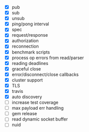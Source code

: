 

- [X] pub
- [X] sub
- [X] unsub
- [X] ping/pong interval
- [X] spec
- [X] request/response
- [X] authorization
- [X] reconnection
- [X] benchmark scripts
- [X] process op errors from read/parser
- [X] reading deadlines
- [X] graceful close
- [X] error/disconnect/close callbacks
- [X] cluster support
- [X] TLS
- [X] travis
- [X] auto discovery
- [ ] increase test coverage
- [ ] max payload err handling
- [ ] gem release
- [ ] read dynamic socket buffer
- [ ] nuid

